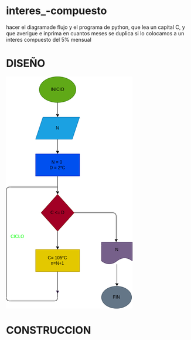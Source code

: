 # interes_-compuesto

hacer el diagramade flujo y el programa de python, que lea un capital C, y que averigue e inprima en cuantos meses se duplica si lo colocamos a un interes compuesto del 5% mensual

# DISEÑO

![Diagrama de flujo](diagrama.png "Diagrama de flujo")

# CONSTRUCCION